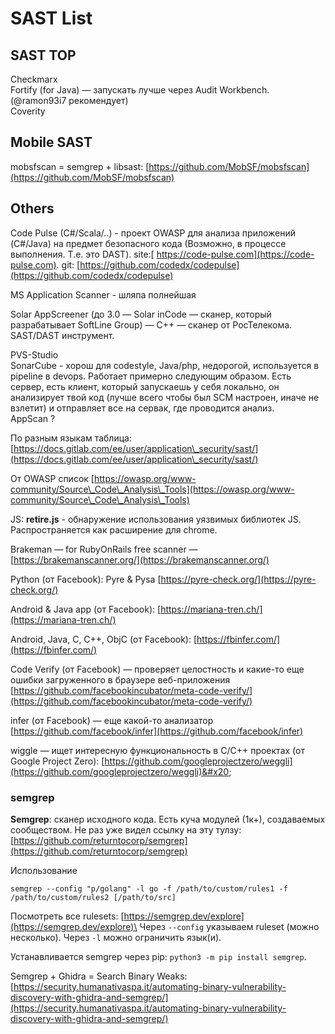 # SAST List

## SAST TOP

Checkmarx \
Fortify (for Java) — запускать лучше через Audit Workbench. (@ramon93i7 рекомендует)\
Coverity

## Mobile SAST

mobsfscan = semgrep + libsast: [https://github.com/MobSF/mobsfscan](https://github.com/MobSF/mobsfscan)

## Others

Code Pulse (C#/Scala/..) - проект OWASP для анализа приложений (C#/Java) на предмет безопасного кода (Возможно, в процессе выполнения. Т.е. это DAST). site:[ https://code-pulse.com](https://code-pulse.com). git: [https://github.com/codedx/codepulse](https://github.com/codedx/codepulse)

MS Application Scanner - шляпа полнейшая

Solar AppScreener (до 3.0 — Solar inCode — сканер, который разрабатывает SoftLine Group) — C++ — сканер от РосТелекома. SAST/DAST инструмент.

PVS-Studio\
SonarCube - хорош для codestyle, Java/php, недорогой, используется в pipeline в devops. Работает примерно следующим образом. Есть сервер, есть клиент, который запускаешь у себя локально, он анализирует твой код (лучше всего чтобы был SCM настроен, иначе не взлетит) и отправляет все на сервак, где проводится анализ.\
AppScan ?

По разным языкам таблица: [https://docs.gitlab.com/ee/user/application\_security/sast/](https://docs.gitlab.com/ee/user/application\_security/sast/)

От OWASP список [https://owasp.org/www-community/Source\_Code\_Analysis\_Tools](https://owasp.org/www-community/Source\_Code\_Analysis\_Tools)

JS: **retire.js** - обнаружение использования уязвимых библиотек JS. Распространяется как расширение для chrome.

Brakeman — for RubyOnRails free scanner — [https://brakemanscanner.org/](https://brakemanscanner.org/)

Python (от Facebook): Pyre & Pysa [https://pyre-check.org/](https://pyre-check.org/)

Android & Java app (от Facebook): [https://mariana-tren.ch/](https://mariana-tren.ch/)

Android, Java, C, C++, ObjC (от Facebook): [https://fbinfer.com/](https://fbinfer.com/)

Code Verify (от Facebook) — проверяет целостность и какие-то еще ошибки загруженного в браузере веб-приложения [https://github.com/facebookincubator/meta-code-verify/](https://github.com/facebookincubator/meta-code-verify/)

infer (от Facebook) — еще какой-то анализатор [https://github.com/facebook/infer](https://github.com/facebook/infer)

wiggle — ищет интересную функциональность в C/C++ проектах (от Google Project Zero): [https://github.com/googleprojectzero/weggli](https://github.com/googleprojectzero/weggli)&#x20;

### semgrep

**Semgrep**: сканер исходного кода. Есть куча модулей (1к+), создаваемых сообществом. Не раз уже видел ссылку на эту тулзу: [https://github.com/returntocorp/semgrep](https://github.com/returntocorp/semgrep)

Использование

```
semgrep --config "p/golang" -l go -f /path/to/custom/rules1 -f /path/to/custom/rules2 [/path/to/src]
```

Посмотреть все rulesets: [https://semgrep.dev/explore](https://semgrep.dev/explore)\
Через `--config` указываем ruleset (можно несколько). Через `-l` можно ограничить язык(и).

Устанавливается semgrep через pip: `python3 -m pip install semgrep`.

Semgrep + Ghidra = Search Binary Weaks: [https://security.humanativaspa.it/automating-binary-vulnerability-discovery-with-ghidra-and-semgrep/](https://security.humanativaspa.it/automating-binary-vulnerability-discovery-with-ghidra-and-semgrep/)





